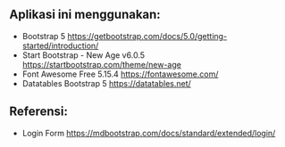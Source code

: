 ## Aplikasi ini menggunakan: 
* Bootstrap 5 https://getbootstrap.com/docs/5.0/getting-started/introduction/
* Start Bootstrap - New Age v6.0.5 https://startbootstrap.com/theme/new-age
* Font Awesome Free 5.15.4 https://fontawesome.com/
* Datatables Bootstrap 5 https://datatables.net/

## Referensi: 
* Login Form https://mdbootstrap.com/docs/standard/extended/login/